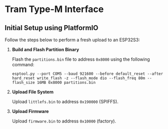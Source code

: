 # Tram Type-M Interface

## Initial Setup using PlatformIO

Follow the steps below to perform a fresh upload to an ESP32S3:

1. **Build and Flash Partition Binary**

   Flash the `partitions.bin` file to address `0x8000` using the following command:

   ```esptool.py --port COM5 --baud 921600 --before default_reset --after hard_reset write_flash -z --flash_mode dio --flash_freq 80m --flash_size 16MB 0x8000 partitions.bin```

2. **Upload File System**

   Upload `littlefs.bin` to address `0x190000` (SPIFFS).

3. **Upload Firmware**

   Upload `firmware.bin` to address `0x10000` (factory).
